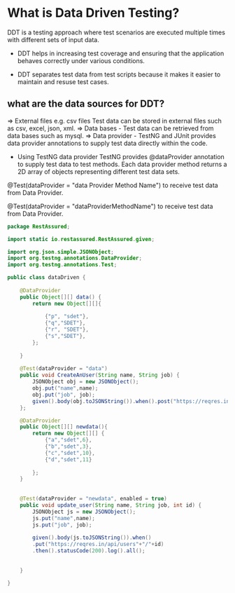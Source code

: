# What is Data Driven Testing?

DDT is a testing approach where test scenarios are
executed multiple times with different sets of input data.

* DDT helps in increasing test coverage and ensuring that the application behaves correctly under various conditions.

* DDT separates test data from test scripts because it makes it easier to maintain and resuse test cases.

## what are the data sources for DDT?

=> External files e.g. csv files
Test data can be stored in external files such as csv, excel, json, xml.
=> Data bases - Test data can be retrieved from data bases such as mysql.
=> Data provider - TestNG and JUnit provides data provider annotations to supply test data directly within the code.

* Using TestNG data provider
TestNG provides @dataProvider annotation to supply test data to test methods.
Each data provider method returns a 2D array of objects representing different test data sets.

@Test(dataProvider = "data Provider Method Name") to receive test data from Data Provider.

@Test(dataProvider = "dataProviderMethodName") to receive test data from Data Provider.

```java
package RestAssured;

import static io.restassured.RestAssured.given;

import org.json.simple.JSONObject;
import org.testng.annotations.DataProvider;
import org.testng.annotations.Test;

public class dataDriven {
	
	@DataProvider
	public Object[][] data() {
		return new Object[][]{
			
			{"p", "sdet"},
			{"q","SDET"},
			{"r", "SDET"},
			{"s","SDET"},
		};
		
	}
	
	@Test(dataProvider = "data")
	public void CreateAnUser(String name, String job) {
		JSONObject obj = new JSONObject();
		obj.put("name",name);
		obj.put("job", job);
		given().body(obj.toJSONString()).when().post("https://reqres.in/api/users").then().statusCode(201).log().all();
	};

	@DataProvider
	public Object[][] newdata(){
		return new Object[][] {
			{"a","sdet",6},
			{"b","sdet",3},
			{"c","sdet",10},
			{"d","sdet",11}
			
		};
	}
	
	
	@Test(dataProvider = "newdata", enabled = true)
	public void update_user(String name, String job, int id) {
		JSONObject js = new JSONObject();
		js.put("name",name);
		js.put("job", job);
		
		given().body(js.toJSONString()).when()
		.put("https://reqres.in/api/users"+"/"+id)
		.then().statusCode(200).log().all();
		
		
	}
	
}

```